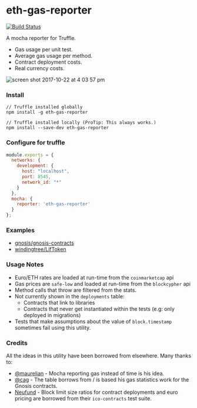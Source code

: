# eth-gas-reporter

[![Build Status](https://travis-ci.org/cgewecke/eth-gas-reporter.svg?branch=add-travis)](https://travis-ci.org/cgewecke/eth-gas-reporter&v=2.0)

A mocha reporter for Truffle.
+ Gas usage per unit test.
+ Average gas usage per method.
+ Contract deployment costs.
+ Real currency costs.

![screen shot 2017-10-22 at 4 03 57 pm](https://user-images.githubusercontent.com/7332026/31867351-c45a5a80-b742-11e7-98dd-49051684e5fd.png)


### Install
```
// Truffle installed globally
npm install -g eth-gas-reporter

// Truffle installed locally (ProTip: This always works.)
npm install --save-dev eth-gas-reporter
```

### Configure for truffle
```javascript
module.exports = {
  networks: {
    development: {
      host: "localhost",
      port: 8545,
      network_id: "*"
    }
  },
  mocha: {
    reporter: 'eth-gas-reporter'
  }
};
```

### Examples
+ [gnosis/gnosis-contracts](https://github.com/cgewecke/eth-gas-reporter/blob/master/docs/gnosis.md)
+ [windingtree/LifToken](https://github.com/cgewecke/eth-gas-reporter/blob/master/docs/lifToken.md)

### Usage Notes
+ Euro/ETH rates are loaded at run-time from the `coinmarketcap` api
+ Gas prices are `safe-low` and loaded at run-time from the `blockcypher` api
+ Method calls that throw are filtered from the stats.
+ Not currently shown in the `deployments` table:
  + Contracts that link to libraries
  + Contracts that never get instantiated within the tests (e.g: only deployed in migrations)
+ Tests that make assumptions about the value of `block.timestamp` sometimes fail using this utility.

### Credits
All the ideas in this utility have been borrowed from elsewhere. Many thanks to:
+ [@maurelian](https://github.com/maurelian) - Mocha reporting gas instead of time is his idea.
+ [@cag](https://github.com/cag) - The table borrows from / is based his gas statistics work for the Gnosis contracts.
+ [Neufund](https://github.com/Neufund/ico-contracts) - Block limit size ratios for contract deployments and euro pricing are borrowed from their `ico-contracts` test suite.
